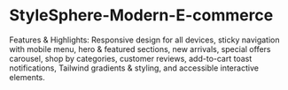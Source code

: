 # StyleSphere-Modern-E-commerce
Features &amp; Highlights: Responsive design for all devices, sticky navigation with mobile menu, hero &amp; featured sections, new arrivals, special offers carousel, shop by categories, customer reviews, add-to-cart toast notifications, Tailwind gradients &amp; styling, and accessible interactive elements.
